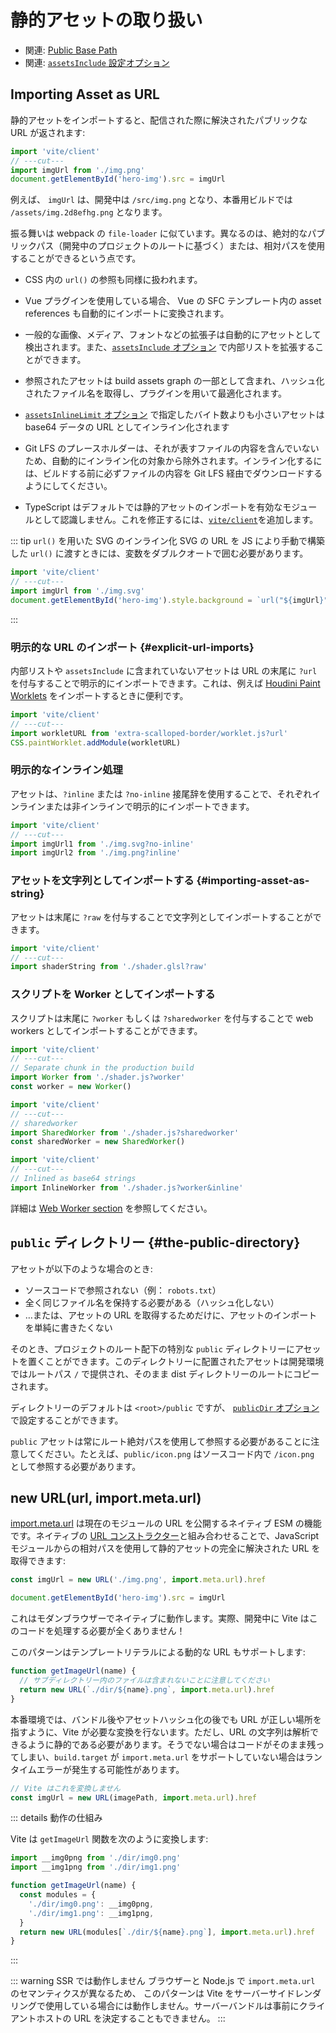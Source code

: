 # 静的アセットの取り扱い

- 関連: [Public Base Path](./build#public-base-path)
- 関連: [`assetsInclude` 設定オプション](/config/shared-options.md#assetsinclude)

## Importing Asset as URL

静的アセットをインポートすると、配信された際に解決されたパブリックな URL が返されます:

```js twoslash
import 'vite/client'
// ---cut---
import imgUrl from './img.png'
document.getElementById('hero-img').src = imgUrl
```

例えば、 `imgUrl` は、開発中は `/src/img.png` となり、本番用ビルドでは `/assets/img.2d8efhg.png` となります。

振る舞いは webpack の `file-loader` に似ています。異なるのは、絶対的なパブリックパス（開発中のプロジェクトのルートに基づく）または、相対パスを使用することができるという点です。

- CSS 内の `url()` の参照も同様に扱われます。

- Vue プラグインを使用している場合、 Vue の SFC テンプレート内の asset references も自動的にインポートに変換されます。

- 一般的な画像、メディア、フォントなどの拡張子は自動的にアセットとして検出されます。また、[`assetsInclude` オプション](/config/shared-options.md#assetsinclude) で内部リストを拡張することができます。

- 参照されたアセットは build assets graph の一部として含まれ、ハッシュ化されたファイル名を取得し、プラグインを用いて最適化されます。

- [`assetsInlineLimit` オプション](/config/build-options.md#build-assetsinlinelimit) で指定したバイト数よりも小さいアセットは base64 データの URL としてインライン化されます

- Git LFS のプレースホルダーは、それが表すファイルの内容を含んでいないため、自動的にインライン化の対象から除外されます。インライン化するには、ビルドする前に必ずファイルの内容を Git LFS 経由でダウンロードするようにしてください。

- TypeScript はデフォルトでは静的アセットのインポートを有効なモジュールとして認識しません。これを修正するには、[`vite/client`](./features#client-types)を追加します。

::: tip `url()` を用いた SVG のインライン化
SVG の URL を JS により手動で構築した `url()` に渡すときには、変数をダブルクオートで囲む必要があります。 

```js twoslash
import 'vite/client'
// ---cut---
import imgUrl from './img.svg'
document.getElementById('hero-img').style.background = `url("${imgUrl}")`
```

:::

### 明示的な URL のインポート {#explicit-url-imports}

内部リストや `assetsInclude` に含まれていないアセットは URL の末尾に `?url` を付与することで明示的にインポートできます。これは、例えば [Houdini Paint Worklets](https://developer.mozilla.org/ja/docs/Web/API/CSS/paintWorklet_static) をインポートするときに便利です。

```js twoslash
import 'vite/client'
// ---cut---
import workletURL from 'extra-scalloped-border/worklet.js?url'
CSS.paintWorklet.addModule(workletURL)
```

### 明示的なインライン処理

アセットは、`?inline` または `?no-inline` 接尾辞を使用することで、それぞれインラインまたは非インラインで明示的にインポートできます。

```js twoslash
import 'vite/client'
// ---cut---
import imgUrl1 from './img.svg?no-inline'
import imgUrl2 from './img.png?inline'
```

### アセットを文字列としてインポートする {#importing-asset-as-string}

アセットは末尾に `?raw` を付与することで文字列としてインポートすることができます。

```js twoslash
import 'vite/client'
// ---cut---
import shaderString from './shader.glsl?raw'
```

### スクリプトを Worker としてインポートする

スクリプトは末尾に `?worker` もしくは `?sharedworker` を付与することで web workers としてインポートすることができます。

```js twoslash
import 'vite/client'
// ---cut---
// Separate chunk in the production build
import Worker from './shader.js?worker'
const worker = new Worker()
```

```js twoslash
import 'vite/client'
// ---cut---
// sharedworker
import SharedWorker from './shader.js?sharedworker'
const sharedWorker = new SharedWorker()
```

```js twoslash
import 'vite/client'
// ---cut---
// Inlined as base64 strings
import InlineWorker from './shader.js?worker&inline'
```

詳細は [Web Worker section](./features.md#web-workers) を参照してください。

## `public` ディレクトリー {#the-public-directory}

アセットが以下のような場合のとき:

- ソースコードで参照されない（例： `robots.txt`）
- 全く同じファイル名を保持する必要がある（ハッシュ化しない）
- …または、アセットの URL を取得するためだけに、アセットのインポートを単純に書きたくない

そのとき、プロジェクトのルート配下の特別な `public` ディレクトリーにアセットを置くことができます。このディレクトリーに配置されたアセットは開発環境ではルートパス `/` で提供され、そのまま dist ディレクトリーのルートにコピーされます。

ディレクトリーのデフォルトは `<root>/public` ですが、 [`publicDir` オプション](/config/shared-options.md#publicdir) で設定することができます。

`public` アセットは常にルート絶対パスを使用して参照する必要があることに注意してください。たとえば、`public/icon.png` はソースコード内で `/icon.png` として参照する必要があります。

## new URL(url, import.meta.url)

[import.meta.url](https://developer.mozilla.org/ja/docs/Web/JavaScript/Reference/Statements/import.meta) は現在のモジュールの URL を公開するネイティブ ESM の機能です。ネイティブの [URL コンストラクター](https://developer.mozilla.org/ja/docs/Web/API/URL)と組み合わせることで、JavaScript モジュールからの相対パスを使用して静的アセットの完全に解決された URL を取得できます:

```js
const imgUrl = new URL('./img.png', import.meta.url).href

document.getElementById('hero-img').src = imgUrl
```

これはモダンブラウザーでネイティブに動作します。実際、開発中に Vite はこのコードを処理する必要が全くありません！

このパターンはテンプレートリテラルによる動的な URL もサポートします:

```js
function getImageUrl(name) {
  // サブディレクトリー内のファイルは含まれないことに注意してください
  return new URL(`./dir/${name}.png`, import.meta.url).href
}
```

本番環境では、バンドル後やアセットハッシュ化の後でも URL が正しい場所を指すように、Vite が必要な変換を行ないます。ただし、URL の文字列は解析できるように静的である必要があります。そうでない場合はコードがそのまま残ってしまい、`build.target` が `import.meta.url` をサポートしていない場合はランタイムエラーが発生する可能性があります。

```js
// Vite はこれを変換しません
const imgUrl = new URL(imagePath, import.meta.url).href
```

::: details 動作の仕組み

Vite は `getImageUrl` 関数を次のように変換します:

```js
import __img0png from './dir/img0.png'
import __img1png from './dir/img1.png'

function getImageUrl(name) {
  const modules = {
    './dir/img0.png': __img0png,
    './dir/img1.png': __img1png,
  }
  return new URL(modules[`./dir/${name}.png`], import.meta.url).href
}
```

:::

::: warning SSR では動作しません
ブラウザーと Node.js で `import.meta.url` のセマンティクスが異なるため、 このパターンは Vite をサーバーサイドレンダリングで使用している場合には動作しません。サーバーバンドルは事前にクライアントホストの URL を決定することもできません。
:::
